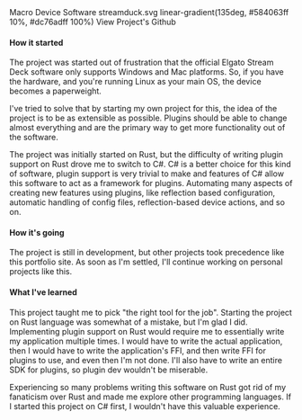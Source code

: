 <title>Streamduck</title>
<desc>Macro Device Software</desc>
<icon>streamduck.svg</icon>
<background>linear-gradient(135deg, #584063ff 10%, #dc76adff 100%)</background>
<side href="https://github.com/streamduck-org/streamduck">View Project's Github</side>
<slide src="/images/streamduck-screenshot.png" alt="Old Streamduck Screenshot" show-title/>

#### How it started

The project was started out of frustration that the official Elgato Stream Deck software only
supports Windows and Mac platforms. So, if you have the hardware, and you're running Linux as your main OS,
the device becomes a paperweight.

I've tried to solve that by starting my own project for this,
the idea of the project is to be as extensible as possible.
Plugins should be able to change almost everything and are the
primary way to get more functionality out of the software.

The project was initially started on Rust, but the difficulty of writing plugin support
on Rust drove me to switch to C#. C# is a better choice for this kind of software,
plugin support is very trivial to make and features of C# allow this software to act as a
framework for plugins. Automating many aspects of creating new features using plugins,
like reflection based configuration, automatic handling of config files,
reflection-based device actions, and so on.

#### How it's going

The project is still in development, but other projects took precedence like this portfolio site.
As soon as I'm settled, I'll continue working on personal projects like this.

#### What I've learned

This project taught me to pick "the right tool for the job". Starting the project on
Rust language was somewhat of a mistake, but I'm glad I did. Implementing plugin support
on Rust would require me to essentially write my application multiple times.
I would have to write the actual application, then I would have to write the
application's 
<Tooltip
    link="https://en.wikipedia.org/wiki/Foreign_function_interface"
    value="Foreign Function Interface">
    FFI</Tooltip>,
and then write FFI for plugins to use, and even then I'm not done.
I'll also have to write an entire SDK for plugins, so plugin dev wouldn't be miserable.

Experiencing so many problems writing this software on Rust got rid of my fanaticism
over Rust and made me explore other programming languages. If I started this project on C# first,
I wouldn't have this valuable experience.